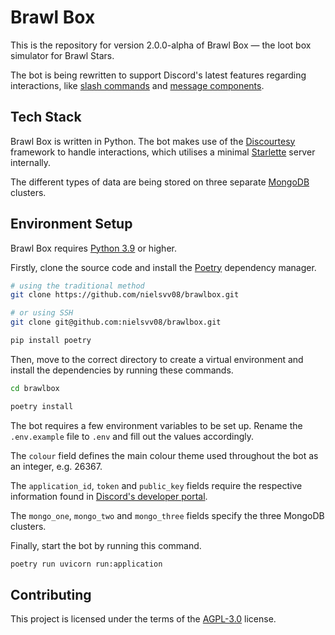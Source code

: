 # Brawl Box

This is the repository for version 2.0.0-alpha of Brawl Box — the loot box simulator for Brawl Stars.

The bot is being rewritten to support Discord's latest features regarding interactions, like [slash commands][discord-slash-commands] and [message components][discord-message-components].

## Tech Stack

Brawl Box is written in Python. The bot makes use of the [Discourtesy][discourtesy] framework to handle interactions, which utilises a minimal [Starlette][starlette] server internally.

The different types of data are being stored on three separate [MongoDB][mongodb] clusters.

## Environment Setup

Brawl Box requires [Python 3.9][python-3.9] or higher.

Firstly, clone the source code and install the [Poetry][poetry] dependency manager.

```sh
# using the traditional method
git clone https://github.com/nielsvv08/brawlbox.git

# or using SSH
git clone git@github.com:nielsvv08/brawlbox.git
```

```sh
pip install poetry
```

Then, move to the correct directory to create a virtual environment and install the dependencies by running these commands.

```sh
cd brawlbox
```

```sh
poetry install
```

The bot requires a few environment variables to be set up. Rename the `.env.example` file to `.env` and fill out the values accordingly.

The `colour` field defines the main colour theme used throughout the bot as an integer, e.g. 26367.

The `application_id`, `token` and `public_key` fields require the respective information found in [Discord's developer portal][discord-developer-portal].

The `mongo_one`, `mongo_two` and `mongo_three` fields specify the three MongoDB clusters.

Finally, start the bot by running this command.

```sh
poetry run uvicorn run:application
```

## Contributing

This project is licensed under the terms of the [AGPL-3.0][agpl-3.0-license] license.

[agpl-3.0-license]: <https://github.com/nielsvv08/brawlbox/blob/main/LICENSE>
[discord-developer-portal]: <https://discord.com/developers/applications>
[discord-message-components]: <https://discord.com/developers/docs/interactions/message-components>
[discord-slash-commands]: <https://discord.com/developers/docs/interactions/application-commands>
[discourtesy]: <https://github.com/robinmahieu/discourtesy>
[mongodb]: <https://www.mongodb.com/>
[poetry]: <https://github.com/python-poetry/poetry>
[python-3.9]: <https://www.python.org/downloads/>
[starlette]: <https://github.com/encode/starlette>
